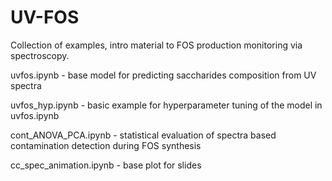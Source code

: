 # UV-FOS

Collection of examples, intro material to FOS production monitoring via spectroscopy.

uvfos.ipynb - base model for predicting saccharides composition from UV spectra

uvfos_hyp.ipynb - basic example for hyperparameter tuning of the model in uvfos.ipynb

cont_ANOVA_PCA.ipynb - statistical evaluation of spectra based contamination detection during FOS synthesis

cc_spec_animation.ipynb - base plot for slides
